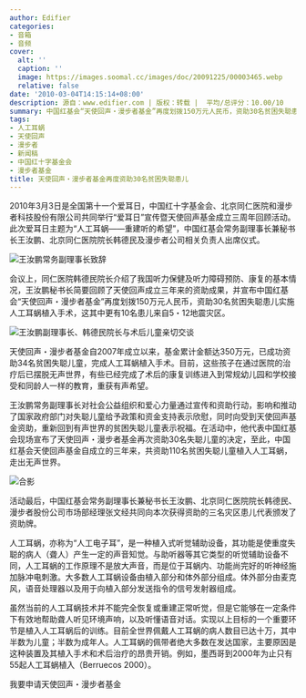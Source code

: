 ```yaml
---
author: Edifier
categories:
- 音箱
- 音频
cover:
  alt: ''
  caption: ''
  image: https://images.soomal.cc/images/doc/20091225/00003465.webp
  relative: false
date: '2010-03-04T14:15:14+08:00'
description: 源自：www.edifier.com | 版权：转载 |  平均/总评分：10.00/10
summary: 中国红基会“天使回声・漫步者基金”再度划拨150万元人民币，资助30名贫困失聪患儿实施人工耳蜗植入手术，这其中更有10名患儿来自5・12地震灾区。天使回声・漫步者基金自2007年成立以来，基金累计金额达350万元，已成功资助34名贫困失聪儿童，完成人工耳蜗植入手术。
tags:
- 人工耳蜗
- 天使回声
- 漫步者
- 新闻稿
- 中国红十字基金会
- 漫步者基金
title: 天使回声・漫步者基金再度资助30名贫困失聪患儿
---
```


2010年3月3日是全国第十一个爱耳日，中国红十字基金会、北京同仁医院和漫步者科技股份有限公司共同举行“爱耳日”宣传暨天使回声基金成立三周年回顾活动。此次爱耳日主题为“人工耳蜗――重建听的希望”，中国红基会常务副理事长兼秘书长王汝鹏、北京同仁医院院长韩德民及漫步者公司相关负责人出席仪式。



![王汝鹏常务副理事长致辞](https://images.soomal.cc/images/doc/20100304/00004283.webp)



会议上，同仁医院韩德民院长介绍了我国听力保健及听力障碍预防、康复的基本情况，王汝鹏秘书长简要回顾了天使回声成立三年来的资助成果，并宣布中国红基会“天使回声・漫步者基金”再度划拨150万元人民币，资助30名贫困失聪患儿实施人工耳蜗植入手术，这其中更有10名患儿来自5・12地震灾区。



![王汝鹏副理事长、韩德民院长与术后儿童亲切交谈](https://images.soomal.cc/images/doc/20100304/00004284.webp)



天使回声・漫步者基金自2007年成立以来，基金累计金额达350万元，已成功资助34名贫困失聪儿童，完成人工耳蜗植入手术。目前，这些孩子在通过医院的治疗后已摆脱无声世界，有些已经完成了术后的康复训练进入到常规幼儿园和学校接受和同龄人一样的教育，重获有声希望。



王汝鹏常务副理事长对社会公益组织和爱心力量通过宣传和资助行动，影响和推动了国家政府部门对失聪儿童给予政策和资金支持表示欣慰，同时向受到天使回声基金资助，重新回到有声世界的贫困失聪儿童表示祝福。在活动中，他代表中国红基会现场宣布了天使回声・漫步者基金再次资助30名失聪儿童的决定，至此，中国红基会天使回声基金自成立的三年来，共资助110名贫困失聪儿童植入人工耳蜗，走出无声世界。



![合影](https://images.soomal.cc/images/doc/20100304/00004285.webp)



活动最后，中国红基会常务副理事长兼秘书长王汝鹏、北京同仁医院院长韩德民、漫步者股份公司市场部经理张文经共同向本次获得资助的三名灾区患儿代表颁发了资助牌。



人工耳蜗，亦称为“人工电子耳”，是一种植入式听觉辅助设备，其功能是使重度失聪的病人（聋人）产生一定的声音知觉。与助听器等其它类型的听觉辅助设备不同，人工耳蜗的工作原理不是放大声音，而是位于耳蜗内、功能尚完好的听神经施加脉冲电刺激。大多数人工耳蜗设备由植入部分和体外部分组成。体外部分由麦克风，语音处理器以及用于向植入部分发送指令的信号发射器组成。

虽然当前的人工耳蜗技术并不能完全恢复或重建正常听觉，但是它能够在一定条件下有效地帮助聋人听见环境声响，以及听懂语音对话。实现以上目标的一个重要环节是植入人工耳蜗后的训练。目前全世界佩戴人工耳蜗的病人数目已达十万，其中半数为儿童；半数为成年人。人工耳蜗的佩带者绝大多数在发达国家，主要原因是这种装置及其植入手术和术后治疗的昂贵开销。例如，墨西哥到2000年为止只有55起人工耳蜗植入（Berruecos 
2000）。


我要申请天使回声・漫步者基金